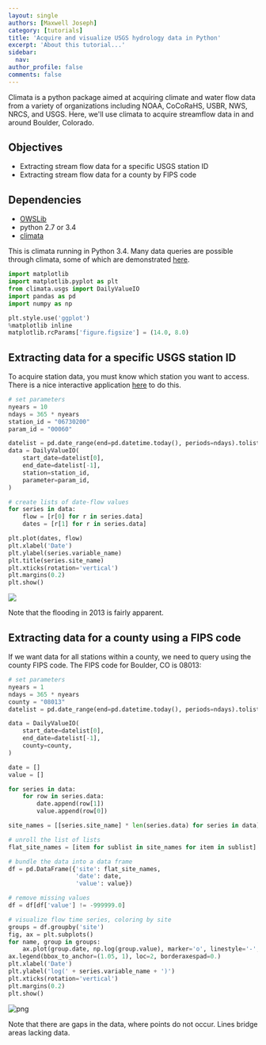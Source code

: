 ```yaml
---
layout: single
authors: [Maxwell Joseph]
category: [tutorials]
title: 'Acquire and visualize USGS hydrology data in Python'
excerpt: 'About this tutorial...'
sidebar:
  nav:
author_profile: false
comments: false
---
```





Climata is a python package aimed at acquiring climate and water flow data from a variety of organizations including NOAA, CoCoRaHS, USBR, NWS, NRCS, and USGS. 
Here, we'll use climata to acquire streamflow data in and around Boulder, Colorado.

## Objectives

- Extracting stream flow data for a specific USGS station ID
- Extracting stream flow data for a county by FIPS code

## Dependencies


- [OWSLib](http://geopython.github.io/OWSLib/#installation)
- python 2.7 or 3.4
- [climata](https://github.com/heigeo/climata)

This is climata running in Python 3.4. 
Many data queries are possible through climata, some of which are demonstrated [here](http://climata.houstoneng.net/datarequests/).


```python
import matplotlib
import matplotlib.pyplot as plt
from climata.usgs import DailyValueIO
import pandas as pd
import numpy as np

plt.style.use('ggplot')
%matplotlib inline
matplotlib.rcParams['figure.figsize'] = (14.0, 8.0)
```

## Extracting data for a specific USGS station ID

To acquire station data, you must know which station you want to access. 
There is a nice interactive application [here](http://maps.waterdata.usgs.gov/mapper/) to do this. 


```python
# set parameters
nyears = 10
ndays = 365 * nyears
station_id = "06730200"
param_id = "00060"

datelist = pd.date_range(end=pd.datetime.today(), periods=ndays).tolist()
data = DailyValueIO(
    start_date=datelist[0],
    end_date=datelist[-1],
    station=station_id,
    parameter=param_id,
)
```


```python
# create lists of date-flow values
for series in data:
    flow = [r[0] for r in series.data]
    dates = [r[1] for r in series.data]
```


```python
plt.plot(dates, flow)
plt.xlabel('Date')
plt.ylabel(series.variable_name)
plt.title(series.site_name)
plt.xticks(rotation='vertical')
plt.margins(0.2)
plt.show()
```

![](/dev-earthlab-site/images/2016-10-07-acquire-and-visualize-usgs-hydrology-data-python_5_0.png)


Note that the flooding in 2013 is fairly apparent.

## Extracting data for a county using a FIPS code

If we want data for all stations within a county, we need to query using the county FIPS code. 
The FIPS code for Boulder, CO is 08013:


```python
# set parameters
nyears = 1
ndays = 365 * nyears
county = "08013"
datelist = pd.date_range(end=pd.datetime.today(), periods=ndays).tolist()

data = DailyValueIO(
    start_date=datelist[0],
    end_date=datelist[-1],
    county=county,
)

date = []
value = []

for series in data:
    for row in series.data:
        date.append(row[1])
        value.append(row[0])
```


```python
site_names = [[series.site_name] * len(series.data) for series in data]

# unroll the list of lists
flat_site_names = [item for sublist in site_names for item in sublist]
```


```python
# bundle the data into a data frame
df = pd.DataFrame({'site': flat_site_names, 
                   'date': date, 
                   'value': value})

# remove missing values
df = df[df['value'] != -999999.0]
```


```python
# visualize flow time series, coloring by site
groups = df.groupby('site')
fig, ax = plt.subplots()
for name, group in groups:
    ax.plot(group.date, np.log(group.value), marker='o', linestyle='-', ms=2, label=name)
ax.legend(bbox_to_anchor=(1.05, 1), loc=2, borderaxespad=0.)
plt.xlabel('Date')
plt.ylabel('log(' + series.variable_name + ')')
plt.xticks(rotation='vertical')
plt.margins(0.2)
plt.show()
```


![png](/dev-earthlab-site/images/2016-10-07-acquire-and-visualize-usgs-hydrology-data-python_11_0.png)


Note that there are gaps in the data, where points do not occur. 
Lines bridge areas lacking data.
